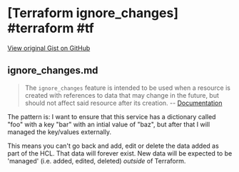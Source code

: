 # [Terraform ignore_changes] #terraform #tf

[View original Gist on GitHub](https://gist.github.com/Integralist/c78c6b991fdde95919721927d6995872)

## ignore_changes.md

> The `ignore_changes` feature is intended to be used when a resource is created with references to data that may change in the future, but should not affect said resource after its creation. -- [Documentation](https://www.terraform.io/docs/language/meta-arguments/lifecycle.html#ignore_changes)

The pattern is: I want to ensure that this service has a dictionary called "foo" with a key "bar" with an intial value of "baz", but after that I will managed the key/values externally.

This means you can't go back and add, edit or delete the data added as part of the HCL. That data will forever exist. New data will be expected to be 'managed' (i.e. added, edited, deleted) _outside_ of Terraform.

